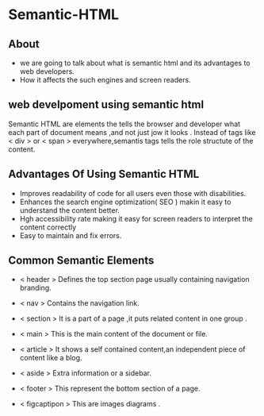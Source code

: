 # Semantic-HTML
## About
* we are going to talk about what is semantic html and its advantages to web developers.
* How it affects the such engines and screen readers.
## web develpoment using semantic html
Semantic HTML are elements the tells the browser and developer what each part of document means ,and not just jow it looks . Instead of tags like < div > or < span > everywhere,semantis tags tells the role structute of the content.
## Advantages Of Using Semantic HTML
* Improves readability of code for all users even those with disabilities.
* Enhances the search engine optimization( SEO ) makin it easy to understand the content better.
* Hgh accessibility rate making it easy for screen readers to interpret the content correctly
* Easy to maintain and fix errors.
## Common Semantic Elements
* < header >     Defines the top section page usually containing navigation branding.

* < nav >        Contains the navigation link.

* < section >     It is a part of a page ,it puts related content in one group .

* < main >       This is the main content of the document or file.

* < article >    It shows a self contained content,an independent piece of content like a blog.

* < aside >       Extra information or a sidebar.

* < footer >     This represent the bottom section of a page.

* < figcaptipon >  This are images diagrams .
